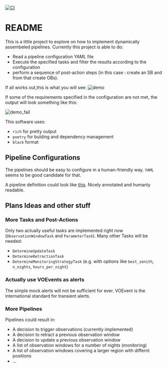 [![CI](https://github.com/ClemensHoischen/try_pipelining/actions/workflows/run_tests.yml/badge.svg?branch=master)](https://github.com/ClemensHoischen/try_pipelining/actions/workflows/run_tests.yml)

# README

This is a little project to explore on how to implement dynamically assembeled pipelines.
Currently this project is able to do:

- Read a pipeline configuration YAML file
- Execute the specified tasks and filter the results according to the configuration
- perform a sequence of post-action steps (in this case : create an SB and from that create OBs).

If all works out,this is what you will see:
![demo](https://drive.google.com/uc?export=view&id=1VQqwRFlStjItjjocyjI-8x3a-jJBTwPP)

If some of the requirements specified in the configuration are not met, the output will look
something like this:

![demo_fail](https://drive.google.com/uc?export=view&id=1Pp3kz1bMIf0SDghg-EeTEl8KNbRvc_6W)

This software uses:

- `rich` for pretty output
- `poetry` for bulding and dependency management
- `black` format

## Pipeline Configurations

The pipelines should be easy to configure in a human-friendly way.
`YAML` seems to be good candidate for that.

A pipeline definition could look like [this](configs/pipeline_config.yaml).
Nicely annotated and humanly readable.

## Plans Ideas and other stuff

### More Tasks and Post-Actions

Only two actually useful tasks are implemented right now (`ObservationWindowTask` and `ParameterTask`). Many other Tasks will be needed:

- `DetermineUpdateTask`
- `DetermineRetractionTask`
- `DetermineMonitoringStrategyTask` (e.g. with options like `best_zenith`, `n_nights`, `hours_per_night`)

### Actually use VOEvents as alerts

The simple mock alerts will not be sufficient for ever.
VOEvent is the international standard for transient alerts.

### More Pipelines

Pipelines could result in:

- A decision to trigger observations (currently implemented)
- A decision to retract a previous observation window
- A decision to update a previous observation window
- A list of observation windows for a number of nights (monitoring)
- A list of observation windows covering a larger region with differnt positions
- ...